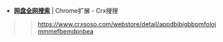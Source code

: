 - [**网盘全网搜索**](https://www.crxsoso.com/webstore/detail/appdbibjgbbpmfolojmmmefbemdpnbea) | Chrome扩展 - Crx搜搜

>> https://www.crxsoso.com/webstore/detail/appdbibjgbbpmfolojmmmefbemdpnbea
